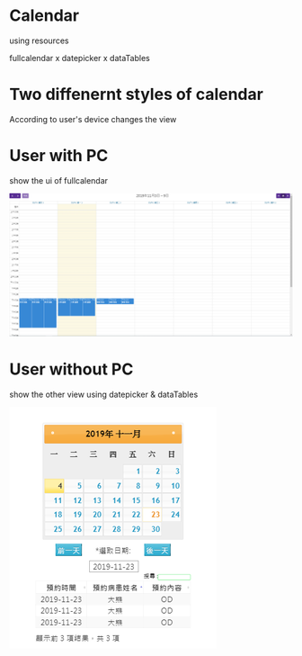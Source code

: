 # Calendar
using resources

fullcalendar x datepicker x dataTables

# Two diffenernt styles of calendar
According to user's device changes the view

# User with PC
show the ui of fullcalendar

<img src="https://github.com/etinufo168/calendar/blob/master/images/cal_PC.PNG">

# User without PC
show the other view
using datepicker & dataTables

<img src="https://github.com/etinufo168/calendar/blob/master/images/cal_phone.PNG">
